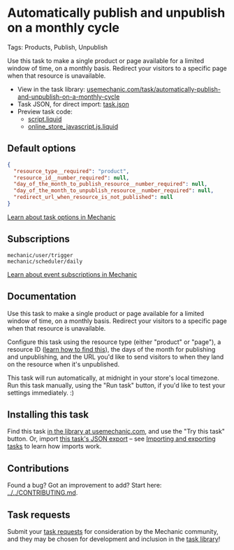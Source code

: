 # Automatically publish and unpublish on a monthly cycle

Tags: Products, Publish, Unpublish

Use this task to make a single product or page available for a limited window of time, on a monthly basis. Redirect your visitors to a specific page when that resource is unavailable.

* View in the task library: [usemechanic.com/task/automatically-publish-and-unpublish-on-a-monthly-cycle](https://usemechanic.com/task/automatically-publish-and-unpublish-on-a-monthly-cycle)
* Task JSON, for direct import: [task.json](../../tasks/automatically-publish-and-unpublish-on-a-monthly-cycle.json)
* Preview task code:
  * [script.liquid](./script.liquid)
  * [online_store_javascript.js.liquid](./online_store_javascript.js.liquid)

## Default options

```json
{
  "resource_type__required": "product",
  "resource_id__number_required": null,
  "day_of_the_month_to_publish_resource__number_required": null,
  "day_of_the_month_to_unpublish_resource__number_required": null,
  "redirect_url_when_resource_is_not_published": null
}
```

[Learn about task options in Mechanic](https://docs.usemechanic.com/article/471-task-options)

## Subscriptions

```liquid
mechanic/user/trigger
mechanic/scheduler/daily
```

[Learn about event subscriptions in Mechanic](https://docs.usemechanic.com/article/408-subscriptions)

## Documentation

Use this task to make a single product or page available for a limited window of time, on a monthly basis. Redirect your visitors to a specific page when that resource is unavailable.

Configure this task using the resource type (either "product" or "page"), a resource ID ([learn how to find this](https://help.usemechanic.com/faqs/how-do-i-find-an-id-for-a-product-collection-order-or-something-else)), the days of the month for publishing and unpublishing, and the URL you'd like to send visitors to when they land on the resource when it's unpublished.

This task will run automatically, at midnight in your store's local timezone. Run this task manually, using the "Run task" button, if you'd like to test your settings immediately. :)

## Installing this task

Find this task [in the library at usemechanic.com](https://usemechanic.com/task/automatically-publish-and-unpublish-on-a-monthly-cycle), and use the "Try this task" button. Or, import [this task's JSON export](../../tasks/automatically-publish-and-unpublish-on-a-monthly-cycle.json) – see [Importing and exporting tasks](https://docs.usemechanic.com/article/505-importing-and-exporting-tasks) to learn how imports work.

## Contributions

Found a bug? Got an improvement to add? Start here: [../../CONTRIBUTING.md](../../CONTRIBUTING.md).

## Task requests

Submit your [task requests](https://mechanic.canny.io/task-requests) for consideration by the Mechanic community, and they may be chosen for development and inclusion in the [task library](https://tasks.mechanic.dev/)!
